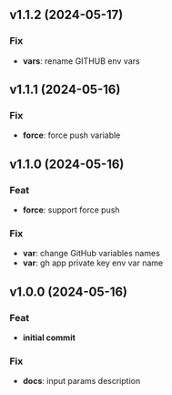 ## v1.1.2 (2024-05-17)

### Fix

- **vars**: rename GITHUB env vars

## v1.1.1 (2024-05-16)

### Fix

- **force**: force push variable

## v1.1.0 (2024-05-16)

### Feat

- **force**: support force push

### Fix

- **var**: change GitHub variables names
- **var**: gh app private key env var name

## v1.0.0 (2024-05-16)

### Feat

- **initial commit**

### Fix

- **docs**: input params description
